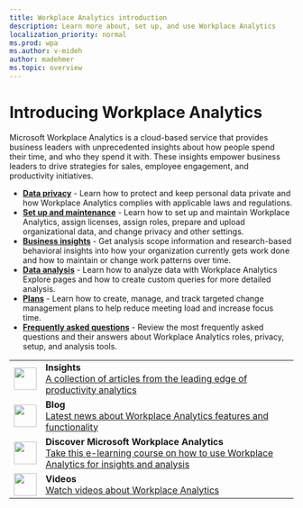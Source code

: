 ```yaml
---
title: Workplace Analytics introduction
description: Learn more about, set up, and use Workplace Analytics
localization_priority: normal 
ms.prod: wpa
ms.author: v-mideh
author: madehmer
ms.topic: overview
---
```

# Introducing Workplace Analytics

Microsoft Workplace Analytics is a cloud-based service that provides business leaders with unprecedented insights about how people spend their time, and who they spend it with. These insights empower business leaders to drive strategies for sales, employee engagement, and productivity initiatives.

* [**Data privacy**](../WorkplaceAnalytics/privacy/data-protection-intro.md) - Learn how to protect and keep personal data private and how Workplace Analytics complies with applicable laws and regulations.
* [**Set up and maintenance**](../WorkplaceAnalytics/use/home-page.md) - Learn how to set up and maintain Workplace Analytics, assign licenses, assign roles, prepare and upload organizational data, and change privacy and other settings.
* [**Business insights**](../WorkplaceAnalytics/use/home-page.md) - Get analysis scope information and research-based behavioral insights into how your organization currently gets work done and how to maintain or change work patterns over time.
* [**Data analysis**](../WorkplaceAnalytics/Overview/get-started.md) - Learn how to analyze data with Workplace Analytics Explore pages and how to create custom queries for more detailed analysis.
* [**Plans**](../WorkplaceAnalytics/tutorials/solutionsv2-intro.md) - Learn how to create, manage, and track targeted change management plans to help reduce meeting load and increase focus time.
* [**Frequently asked questions**](../WorkplaceAnalytics/use/faq.md) - Review the most frequently asked questions and their answers about Workplace Analytics roles, privacy, setup, and analysis tools.

|               |               |
| ------------- | ------------- |
|<img src="https://docs.microsoft.com/media/common/i_progressive.svg" width="40 px" height="40 px" alt-text="Insights icon"> | **Insights**<br>[A collection of articles from the leading edge of productivity analytics](https://insights.office.com) |
| <img src="https://docs.microsoft.com/media/common/i_blog.svg" width="40 px" height="40 px" alt-text="Blog icon"> | **Blog**<br>[Latest news about Workplace Analytics features and functionality](https://techcommunity.microsoft.com/t5/Office-365-Analytics-Blog/bg-p/Office365AnalyticsBlog) |
| <img src="https://docs.microsoft.com/media/common/i_virtual-training.svg" width="40 px" height="40 px" alt-text="Blog icon"> | **Discover Microsoft Workplace Analytics**<br>[Take this e-learning course on how to use Workplace Analytics for insights and analysis](https://docs.microsoft.com/learn/modules/workplace-analytics-discover/) |
| <img src="https://docs.microsoft.com/media/common/i_video.svg" width="40 px" height="40 px" alt-text="E-learning course icon"> | **Videos**<br>[Watch videos about Workplace Analytics](~/overview/videos.md) |
